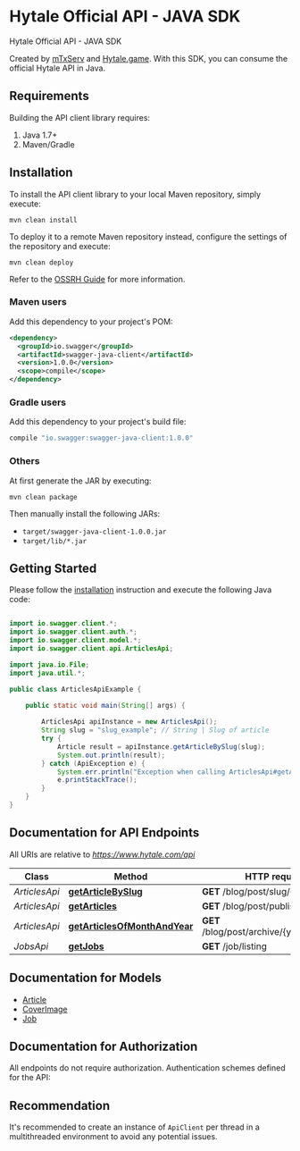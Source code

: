 # Hytale Official API - JAVA SDK

Hytale Official API - JAVA SDK

Created by [mTxServ](https://mtxserv.com) and [Hytale.game](https://hytale.game).
With this SDK, you can consume the official Hytale API in Java.


## Requirements

Building the API client library requires:
1. Java 1.7+
2. Maven/Gradle

## Installation

To install the API client library to your local Maven repository, simply execute:

```shell
mvn clean install
```

To deploy it to a remote Maven repository instead, configure the settings of the repository and execute:

```shell
mvn clean deploy
```

Refer to the [OSSRH Guide](http://central.sonatype.org/pages/ossrh-guide.html) for more information.

### Maven users

Add this dependency to your project's POM:

```xml
<dependency>
  <groupId>io.swagger</groupId>
  <artifactId>swagger-java-client</artifactId>
  <version>1.0.0</version>
  <scope>compile</scope>
</dependency>
```

### Gradle users

Add this dependency to your project's build file:

```groovy
compile "io.swagger:swagger-java-client:1.0.0"
```

### Others

At first generate the JAR by executing:

```shell
mvn clean package
```

Then manually install the following JARs:

* `target/swagger-java-client-1.0.0.jar`
* `target/lib/*.jar`

## Getting Started

Please follow the [installation](#installation) instruction and execute the following Java code:

```java

import io.swagger.client.*;
import io.swagger.client.auth.*;
import io.swagger.client.model.*;
import io.swagger.client.api.ArticlesApi;

import java.io.File;
import java.util.*;

public class ArticlesApiExample {

    public static void main(String[] args) {
        
        ArticlesApi apiInstance = new ArticlesApi();
        String slug = "slug_example"; // String | Slug of article
        try {
            Article result = apiInstance.getArticleBySlug(slug);
            System.out.println(result);
        } catch (ApiException e) {
            System.err.println("Exception when calling ArticlesApi#getArticleBySlug");
            e.printStackTrace();
        }
    }
}

```

## Documentation for API Endpoints

All URIs are relative to *https://www.hytale.com/api*

Class | Method | HTTP request | Description
------------ | ------------- | ------------- | -------------
*ArticlesApi* | [**getArticleBySlug**](docs/ArticlesApi.md#getArticleBySlug) | **GET** /blog/post/slug/{slug} | 
*ArticlesApi* | [**getArticles**](docs/ArticlesApi.md#getArticles) | **GET** /blog/post/published | 
*ArticlesApi* | [**getArticlesOfMonthAndYear**](docs/ArticlesApi.md#getArticlesOfMonthAndYear) | **GET** /blog/post/archive/{year}/{month}/ | 
*JobsApi* | [**getJobs**](docs/JobsApi.md#getJobs) | **GET** /job/listing | 


## Documentation for Models

 - [Article](docs/Article.md)
 - [CoverImage](docs/CoverImage.md)
 - [Job](docs/Job.md)


## Documentation for Authorization

All endpoints do not require authorization.
Authentication schemes defined for the API:

## Recommendation

It's recommended to create an instance of `ApiClient` per thread in a multithreaded environment to avoid any potential issues.
